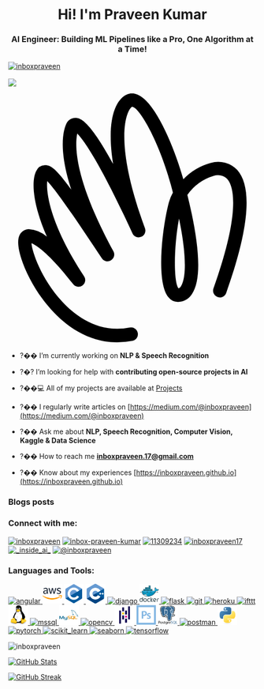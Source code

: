 <h1 align="center">Hi! I'm Praveen Kumar</h1>
<h3 align="center">AI Engineer: Building ML Pipelines like a Pro, One Algorithm at a Time!</h3>

<p align="left"><a href="https://twitter.com/inboxpraveen" target="blank"><img src="https://img.shields.io/twitter/follow/inboxpraveen?logo=twitter&style=for-the-badge" alt="inboxpraveen" /></a></p>

<a href="URL_REDIRECT" target="blank"><img align="center" src="https://cdn-icons-png.flaticon.com/512/2339/2339864.png" height="100" /></a>

<svg role="img" viewBox="0 0 24 24" xmlns="http://www.w3.org/2000/svg"><title>HEY</title><path d="M19.57 6.698a5.724 5.724 0 00-2.644 1.572c-.84-2.952-2.65-7.42-4.415-8.15a1.283 1.283 0 00-1.181.05c-1.104.643-1.823 2.709-1.194 6.624C7.71 2.353 6.863 2.36 6.472 2.353a.956.956 0 00-.873.597c-.263.584-.79 2.406.494 6.327C4.547 7.16 4.072 6.89 3.526 6.917a.969.969 0 00-.821.557c-.463.873-.41 3.068 1.027 6.34a2.946 2.946 0 00-1.773-.73 1.06 1.06 0 00-.853.544c-.584 1.073.642 4.083 2.157 6.124C4.49 21.427 6.947 24 10.515 24a8.047 8.047 0 001.489-.141.654.654 0 00-.25-1.284c-2.965.578-5.2-1.052-6.553-2.515-2.021-2.19-2.908-4.82-2.959-5.622.424.173 1.644.892 4.018 3.934a.65.65 0 001.059-.757c-3.337-5.066-3.664-8.132-3.555-9.166.982 1 3.433 4.671 5.28 7.445a.642.642 0 00.88.199.642.642 0 00.238-.873C6.312 8.16 6.446 4.952 6.67 3.874c.577.584 2.11 2.618 5.34 9.626a.642.642 0 00.84.327.642.642 0 00.366-.827c-3.132-8.504-1.772-11.385-1.252-11.712.674 0 2.567 3.247 3.748 7.502.07.263.141.52.205.77a4.094 4.094 0 00-.385.924c-.64 2.355-1.283 7.7-.045 9.17a1.194 1.194 0 001.04.444 1.688 1.688 0 001.232-.757c1.15-1.675.475-5.879-.443-9.557a4.832 4.832 0 012.567-1.84 1.283 1.283 0 011.284.307c.526.59 1.445 2.798-1.34 10.583a.654.654 0 001.231.436c2.22-6.206 2.568-10.204 1.084-11.886A2.528 2.528 0 0019.57 6.7zm-2.888 11.918a.41.41 0 01-.218.186c-.48-.571-.48-3.953.045-6.727.995 4.795.417 6.2.173 6.54z"/></svg>

- ?�� I’m currently working on **NLP & Speech Recognition**

- ?�? I’m looking for help with **contributing open-source projects in AI**

- ?��‍💻 All of my projects are available at [Projects](https://github.com/inboxpraveen?tab=repositories)

- ?�� I regularly write articles on [https://medium.com/@inboxpraveen](https://medium.com/@inboxpraveen)

- ?�� Ask me about **NLP, Speech Recognition, Computer Vision, Kaggle & Data Science**

- ?�� How to reach me **inboxpraveen.17@gmail.com**

- ?�� Know about my experiences [https://inboxpraveen.github.io](https://inboxpraveen.github.io)

### Blogs posts

<!-- BLOG-POST-LIST:START -->

<!-- BLOG-POST-LIST:END -->

<h3 align="left">Connect with me:</h3>
<p align="left">
<a href="https://twitter.com/inboxpraveen" target="blank"><img align="center" src="https://raw.githubusercontent.com/rahuldkjain/github-profile-readme-generator/master/src/images/icons/Social/twitter.svg" alt="inboxpraveen" height="30" width="40" /></a>
<a href="https://linkedin.com/in/inbox-praveen-kumar" target="blank"><img align="center" src="https://raw.githubusercontent.com/rahuldkjain/github-profile-readme-generator/master/src/images/icons/Social/linked-in-alt.svg" alt="inbox-praveen-kumar" height="30" width="40" /></a>
<a href="https://stackoverflow.com/users/11309234" target="blank"><img align="center" src="https://raw.githubusercontent.com/rahuldkjain/github-profile-readme-generator/master/src/images/icons/Social/stack-overflow.svg" alt="11309234" height="30" width="40" /></a>
<a href="https://kaggle.com/inboxpraveen17" target="blank"><img align="center" src="https://raw.githubusercontent.com/rahuldkjain/github-profile-readme-generator/master/src/images/icons/Social/kaggle.svg" alt="inboxpraveen17" height="30" width="40" /></a>
<a href="https://instagram.com/_inside_ai_" target="blank"><img align="center" src="https://raw.githubusercontent.com/rahuldkjain/github-profile-readme-generator/master/src/images/icons/Social/instagram.svg" alt="_inside_ai_" height="30" width="40" /></a>
<a href="https://medium.com/@inboxpraveen" target="blank"><img align="center" src="https://raw.githubusercontent.com/rahuldkjain/github-profile-readme-generator/master/src/images/icons/Social/medium.svg" alt="@inboxpraveen" height="30" width="40" /></a>
</p>

<h3 align="left">Languages and Tools:</h3>
<p align="left"> <a href="https://angular.io" target="_blank" rel="noreferrer"> <img src="https://angular.io/assets/images/logos/angular/angular.svg" alt="angular" width="40" height="40"/> </a> <a href="https://aws.amazon.com" target="_blank" rel="noreferrer"> <img src="https://raw.githubusercontent.com/devicons/devicon/master/icons/amazonwebservices/amazonwebservices-original-wordmark.svg" alt="aws" width="40" height="40"/> </a> <a href="https://www.cprogramming.com/" target="_blank" rel="noreferrer"> <img src="https://raw.githubusercontent.com/devicons/devicon/master/icons/c/c-original.svg" alt="c" width="40" height="40"/> </a> <a href="https://www.w3schools.com/cpp/" target="_blank" rel="noreferrer"> <img src="https://raw.githubusercontent.com/devicons/devicon/master/icons/cplusplus/cplusplus-original.svg" alt="cplusplus" width="40" height="40"/> </a> <a href="https://www.djangoproject.com/" target="_blank" rel="noreferrer"> <img src="https://cdn.worldvectorlogo.com/logos/django.svg" alt="django" width="40" height="40"/> </a> <a href="https://www.docker.com/" target="_blank" rel="noreferrer"> <img src="https://raw.githubusercontent.com/devicons/devicon/master/icons/docker/docker-original-wordmark.svg" alt="docker" width="40" height="40"/> </a> <a href="https://flask.palletsprojects.com/" target="_blank" rel="noreferrer"> <img src="https://www.vectorlogo.zone/logos/pocoo_flask/pocoo_flask-icon.svg" alt="flask" width="40" height="40"/> </a> <a href="https://git-scm.com/" target="_blank" rel="noreferrer"> <img src="https://www.vectorlogo.zone/logos/git-scm/git-scm-icon.svg" alt="git" width="40" height="40"/> </a> <a href="https://heroku.com" target="_blank" rel="noreferrer"> <img src="https://www.vectorlogo.zone/logos/heroku/heroku-icon.svg" alt="heroku" width="40" height="40"/> </a> <a href="https://ifttt.com/" target="_blank" rel="noreferrer"> <img src="https://www.vectorlogo.zone/logos/ifttt/ifttt-ar21.svg" alt="ifttt" width="40" height="40"/> </a> <a href="https://www.linux.org/" target="_blank" rel="noreferrer"> <img src="https://raw.githubusercontent.com/devicons/devicon/master/icons/linux/linux-original.svg" alt="linux" width="40" height="40"/> </a> <a href="https://www.microsoft.com/en-us/sql-server" target="_blank" rel="noreferrer"> <img src="https://www.svgrepo.com/show/303229/microsoft-sql-server-logo.svg" alt="mssql" width="40" height="40"/> </a> <a href="https://www.mysql.com/" target="_blank" rel="noreferrer"> <img src="https://raw.githubusercontent.com/devicons/devicon/master/icons/mysql/mysql-original-wordmark.svg" alt="mysql" width="40" height="40"/> </a> <a href="https://opencv.org/" target="_blank" rel="noreferrer"> <img src="https://www.vectorlogo.zone/logos/opencv/opencv-icon.svg" alt="opencv" width="40" height="40"/> </a> <a href="https://pandas.pydata.org/" target="_blank" rel="noreferrer"> <img src="https://raw.githubusercontent.com/devicons/devicon/2ae2a900d2f041da66e950e4d48052658d850630/icons/pandas/pandas-original.svg" alt="pandas" width="40" height="40"/> </a> <a href="https://www.photoshop.com/en" target="_blank" rel="noreferrer"> <img src="https://raw.githubusercontent.com/devicons/devicon/master/icons/photoshop/photoshop-line.svg" alt="photoshop" width="40" height="40"/> </a> <a href="https://www.postgresql.org" target="_blank" rel="noreferrer"> <img src="https://raw.githubusercontent.com/devicons/devicon/master/icons/postgresql/postgresql-original-wordmark.svg" alt="postgresql" width="40" height="40"/> </a> <a href="https://postman.com" target="_blank" rel="noreferrer"> <img src="https://www.vectorlogo.zone/logos/getpostman/getpostman-icon.svg" alt="postman" width="40" height="40"/> </a> <a href="https://www.python.org" target="_blank" rel="noreferrer"> <img src="https://raw.githubusercontent.com/devicons/devicon/master/icons/python/python-original.svg" alt="python" width="40" height="40"/> </a> <a href="https://pytorch.org/" target="_blank" rel="noreferrer"> <img src="https://www.vectorlogo.zone/logos/pytorch/pytorch-icon.svg" alt="pytorch" width="40" height="40"/> </a> <a href="https://scikit-learn.org/" target="_blank" rel="noreferrer"> <img src="https://upload.wikimedia.org/wikipedia/commons/0/05/Scikit_learn_logo_small.svg" alt="scikit_learn" width="40" height="40"/> </a> <a href="https://seaborn.pydata.org/" target="_blank" rel="noreferrer"> <img src="https://seaborn.pydata.org/_images/logo-mark-lightbg.svg" alt="seaborn" width="40" height="40"/> </a> <a href="https://www.tensorflow.org" target="_blank" rel="noreferrer"> <img src="https://www.vectorlogo.zone/logos/tensorflow/tensorflow-icon.svg" alt="tensorflow" width="40" height="40"/> </a> </p>

<p><img align="center" src="https://github-readme-stats.vercel.app/api/top-langs?username=inboxpraveen&show_icons=true&locale=en&layout=compact" alt="inboxpraveen" /></p>

[![GitHub Stats](https://github-readme-stats.vercel.app/api?username=inboxpraveen)](https://github.com/inboxpraveen/github-readme-stats)

[![GitHub Streak](https://github-readme-streak-stats.herokuapp.com?user=inboxpraveen)](https://git.io/streak-stats)
